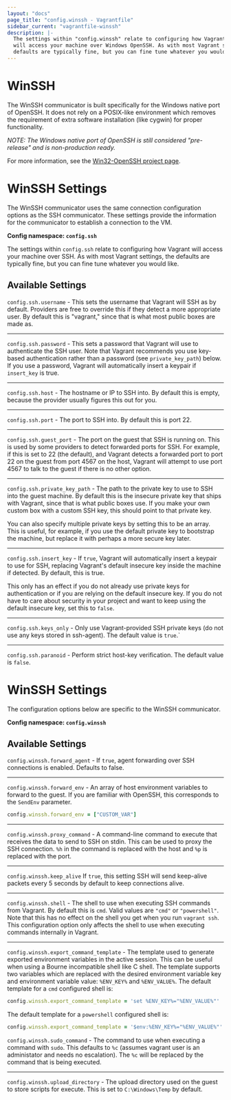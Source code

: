 ```yaml
---
layout: "docs"
page_title: "config.winssh - Vagrantfile"
sidebar_current: "vagrantfile-winssh"
description: |-
  The settings within "config.winssh" relate to configuring how Vagrant
  will access your machine over Windows OpenSSH. As with most Vagrant settings, the
  defaults are typically fine, but you can fine tune whatever you would like.
---
```


# WinSSH

The WinSSH communicator is built specifically for the Windows native
port of OpenSSH. It does not rely on a POSIX-like environment which
removes the requirement of extra software installation (like cygwin)
for proper functionality.

_NOTE: The Windows native port of OpenSSH is still considered
"pre-release" and is non-production ready._

For more information, see the [Win32-OpenSSH project page](https://github.com/PowerShell/Win32-OpenSSH/).

# WinSSH Settings

The WinSSH communicator uses the same connection configuration options
as the SSH communicator. These settings provide the information for the
communicator to establish a connection to the VM.

**Config namespace: `config.ssh`**

The settings within `config.ssh` relate to configuring how Vagrant
will access your machine over SSH. As with most Vagrant settings, the
defaults are typically fine, but you can fine tune whatever you would like.

## Available Settings

`config.ssh.username` - This sets the username that Vagrant will SSH
as by default. Providers are free to override this if they detect a more
appropriate user. By default this is "vagrant," since that is what most
public boxes are made as.

<hr>

`config.ssh.password` - This sets a password that Vagrant will use to
authenticate the SSH user. Note that Vagrant recommends you use key-based
authentication rather than a password (see `private_key_path`) below. If
you use a password, Vagrant will automatically insert a keypair if
`insert_key` is true.

<hr>

`config.ssh.host` - The hostname or IP to SSH into. By default this is
empty, because the provider usually figures this out for you.

<hr>

`config.ssh.port` - The port to SSH into. By default this is port 22.

<hr>

`config.ssh.guest_port` - The port on the guest that SSH is running on. This
is used by some providers to detect forwarded ports for SSH. For example, if
this is set to 22 (the default), and Vagrant detects a forwarded port to
port 22 on the guest from port 4567 on the host, Vagrant will attempt
to use port 4567 to talk to the guest if there is no other option.

<hr>

`config.ssh.private_key_path` - The path to the private key to use to
SSH into the guest machine. By default this is the insecure private key
that ships with Vagrant, since that is what public boxes use. If you make
your own custom box with a custom SSH key, this should point to that
private key.

You can also specify multiple private keys by setting this to be an array.
This is useful, for example, if you use the default private key to bootstrap
the machine, but replace it with perhaps a more secure key later.

<hr>

`config.ssh.insert_key` - If `true`, Vagrant will automatically insert
a keypair to use for SSH, replacing Vagrant's default insecure key
inside the machine if detected. By default, this is true.

This only has an effect if you do not already use private keys for
authentication or if you are relying on the default insecure key.
If you do not have to care about security in your project and want to
keep using the default insecure key, set this to `false`.

<hr>

`config.ssh.keys_only` - Only use Vagrant-provided SSH private keys (do not use
any keys stored in ssh-agent). The default value is `true`.`

<hr>

`config.ssh.paranoid` - Perform strict host-key verification. The default value
is `false`.

# WinSSH Settings

The configuration options below are specific to the WinSSH communicator.

**Config namespace: `config.winssh`**

## Available Settings

`config.winssh.forward_agent` - If `true`, agent forwarding over SSH
connections is enabled. Defaults to false.

<hr>

`config.winssh.forward_env` - An array of host environment variables to forward to
the guest. If you are familiar with OpenSSH, this corresponds to the `SendEnv`
parameter.

```ruby
config.winssh.forward_env = ["CUSTOM_VAR"]
```

<hr>

`config.winssh.proxy_command` - A command-line command to execute that receives
the data to send to SSH on stdin. This can be used to proxy the SSH connection.
`%h` in the command is replaced with the host and `%p` is replaced with
the port.

<hr>

`config.winssh.keep_alive` If `true`, this setting SSH will send keep-alive packets
every 5 seconds by default to keep connections alive.

<hr>

`config.winssh.shell` - The shell to use when executing SSH commands from
Vagrant. By default this is `cmd`. Valid values are `"cmd"` or `"powershell"`.
Note that this has no effect on the shell you get when you run `vagrant ssh`.
This configuration option only affects the shell to use when executing commands
internally in Vagrant.

<hr>

`config.winssh.export_command_template` - The template used to generate
exported environment variables in the active session. This can be useful
when using a Bourne incompatible shell like C shell. The template supports
two variables which are replaced with the desired environment variable key and
environment variable value: `%ENV_KEY%` and `%ENV_VALUE%`. The default template
for a `cmd` configured shell is:

```ruby
config.winssh.export_command_template = 'set %ENV_KEY%="%ENV_VALUE%"'
```

The default template for a `powershell` configured shell is:

```ruby
config.winssh.export_command_template = '$env:%ENV_KEY%="%ENV_VALUE%"'
```

`config.winssh.sudo_command` - The command to use when executing a command
with `sudo`. This defaults to `%c` (assumes vagrant user is an administator
and needs no escalation). The `%c` will be replaced by the command that is
being executed.

<hr>

`config.winssh.upload_directory` - The upload directory used on the guest
to store scripts for execute. This is set to `C:\Windows\Temp` by default.
